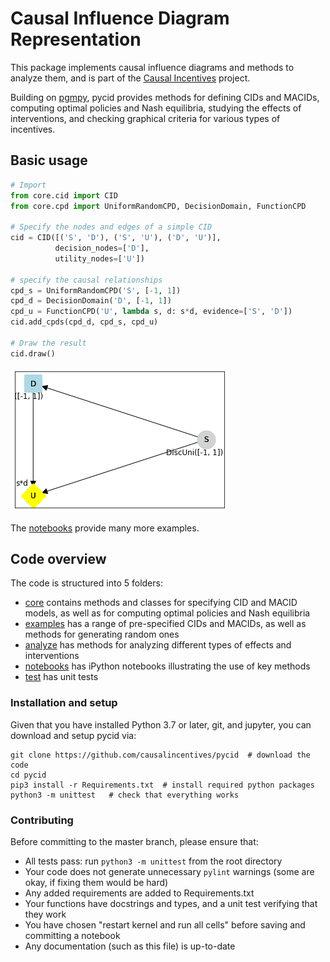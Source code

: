 # Causal Influence Diagram Representation

This package implements causal influence diagrams and methods to analyze them, and is part of the
[Causal Incentives](https://causalincentives.com) project.

Building on [pgmpy](https://pgmpy.org/), pycid provides methods for 
defining CIDs and MACIDs, 
computing optimal policies and Nash equilibria,
studying the effects of interventions, and
checking graphical criteria for various types of incentives. 

## Basic usage

```python
# Import
from core.cid import CID
from core.cpd import UniformRandomCPD, DecisionDomain, FunctionCPD

# Specify the nodes and edges of a simple CID
cid = CID([('S', 'D'), ('S', 'U'), ('D', 'U')],
          decision_nodes=['D'],
          utility_nodes=['U'])

# specify the causal relationships
cpd_s = UniformRandomCPD('S', [-1, 1])
cpd_d = DecisionDomain('D', [-1, 1])
cpd_u = FunctionCPD('U', lambda s, d: s*d, evidence=['S', 'D'])
cid.add_cpds(cpd_d, cpd_s, cpd_u)

# Draw the result
cid.draw()
```

![image](./image.png "")

The [notebooks](./notebooks) provide many more examples.

## Code overview

The code is structured into 5 folders:
* [core](./core) contains methods and classes for specifying CID and MACID models, 
  as well as for computing optimal policies and Nash equilibria
* [examples](./examples) has a range of pre-specified CIDs and MACIDs, 
  as well as methods for generating random ones
* [analyze](./analyze) has methods for analyzing different types of effects and interventions
* [notebooks](./notebooks) has iPython notebooks illustrating the use of key methods
* [test](./test) has unit tests

### Installation and setup

Given that you have installed Python 3.7 or later, git, and jupyter, 
you can download and setup pycid via:

```shell
git clone https://github.com/causalincentives/pycid  # download the code
cd pycid
pip3 install -r Requirements.txt  # install required python packages
python3 -m unittest   # check that everything works
```

### Contributing

Before committing to the master branch, please ensure that:
* All tests pass: run `python3 -m unittest` from the root directory
* Your code does not generate unnecessary `pylint` warnings 
  (some are okay, if fixing them would be hard)
* Any added requirements are added to Requirements.txt
* Your functions have docstrings and types, and a unit test verifying that they work
* You have chosen "restart kernel and run all cells" before saving and committing a notebook
* Any documentation (such as this file) is up-to-date